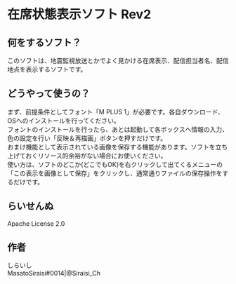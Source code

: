 # 在席状態表示ソフト Rev2

## 何をするソフト？
このソフトは、地震監視放送とかでよく見かける在席表示、配信担当者名、配信地点を表示するソフトです。

## どうやって使うの？
まず、前提条件としてフォント「M PLUS 1」が必要です。各自ダウンロード、OSへのインストールを行ってください。  
フォントのインストールを行ったら、あとは起動して各ボックスへ情報の入力、色の設定を行い「反映＆再描画」ボタンを押すだけです。  
おまけ機能として表示されている画像を保存する機能があります。ソフトを立ち上げておくリソース的余裕がない場合にお使いください。  
使い方は、ソフトのどこか(どこでもOK)を右クリックして出てくるメニューの「この表示を画像として保存」をクリックし、通常通りファイルの保存操作をするだけです。

## らいせんぬ
Apache License 2.0

## 作者
しらいし  
MasatoSiraisi#0014|@Siraisi_Ch
